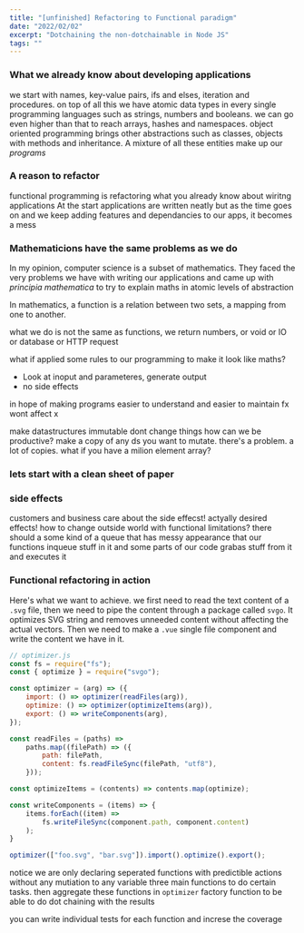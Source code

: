 ```yaml
---
title: "[unfinished] Refactoring to Functional paradigm"
date: "2022/02/02"
excerpt: "Dotchaining the non-dotchainable in Node JS"
tags: ""
---
```

### What we already know about developing applications

we start with names, key-value pairs, ifs and elses, iteration and procedures.
on top of all this we have atomic data types in every single programming languages such as strings, numbers and booleans.
we can go even higher than that to reach arrays, hashes and namespaces.
object oriented programming brings other abstractions such as classes, objects with methods and inheritance.
A mixture of all these entities make up our _programs_

### A reason to refactor

functional programming is refactoring what you already know about wiritng applications
At the start applications are written neatly but as the time goes on and we keep adding features and dependancies to our apps, it becomes a mess

### Mathematicions have the same problems as we do

In my opinion, computer science is a subset of mathematics. They faced the very problems we have with writing our applications and came up with _principia mathematica_ to try to explain maths in atomic levels of abstraction

In mathematics, a function is a relation between two sets, a mapping from one to another.

what we do is not the same as functions, we return numbers, or void or IO or database or HTTP request

what if applied some rules to our programming to make it look like maths?

-   Look at inoput and parameteres, generate output
-   no side effects

in hope of making programs easier to understand and easier to maintain
fx wont affect x

make datastructures immutable
dont change things
how can we be productive? make a copy of any ds you want to mutate.
there's a problem. a lot of copies. what if you have a milion element array?

### lets start with a clean sheet of paper

### side effects

customers and business care about the side effecst! actyally desired effects!
how to change outside world with functional limitations?
there should a some kind of a queue that has messy appearance that our functions inqueue stuff in it and some parts of our code grabas stuff from it and executes it

### Functional refactoring in action

Here's what we want to achieve. we first need to read the text content of a `.svg` file, then we need to pipe the content through a package called `svgo`. It optimizes SVG string and removes unneeded content without affecting the actual vectors. Then we need to make a `.vue` single file component and write the content we have in it.

```javascript
// optimizer.js
const fs = require("fs");
const { optimize } = require("svgo");

const optimizer = (arg) => ({
    import: () => optimizer(readFiles(arg)),
    optimize: () => optimizer(optimizeItems(arg)),
    export: () => writeComponents(arg),
});

const readFiles = (paths) =>
    paths.map((filePath) => ({
        path: filePath,
        content: fs.readFileSync(filePath, "utf8"),
    }));

const optimizeItems = (contents) => contents.map(optimize);

const writeComponents = (items) => {
    items.forEach((item) =>
        fs.writeFileSync(component.path, component.content)
    );
}

optimizer(["foo.svg", "bar.svg"]).import().optimize().export();
```

notice we are only declaring seperated functions with predictible actions without any mutiation to any variable
three main functions to do certain tasks. then aggregate these functions in `optimizer` factory function to be able to do dot chaining with the results

you can write individual tests for each function and increse the coverage

